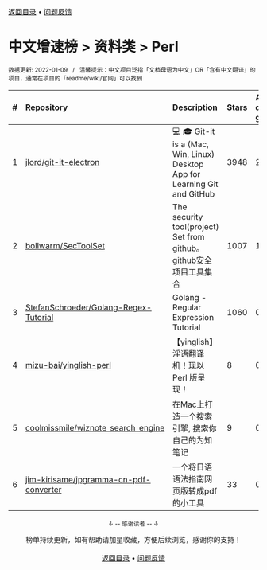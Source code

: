 <a href="https://gitee.com/GrowingGit/GitHub-Chinese-Top-Charts#github中文排行榜">返回目录</a> • <a href="/content/docs/feedback.md">问题反馈</a>

# 中文增速榜 > 资料类 > Perl
<sub>数据更新: 2022-01-09&nbsp;&nbsp;&nbsp;/&nbsp;&nbsp;&nbsp;温馨提示：中文项目泛指「文档母语为中文」OR「含有中文翻译」的项目，通常在项目的「readme/wiki/官网」可以找到</sub>

|#|Repository|Description|Stars|Average daily growth|Updated|
|:-|:-|:-|:-|:-|:-|
|1|[jlord/git-it-electron](https://gitee.com/jlord/git-it-electron)|:computer: :mortar_board: Git-it is a (Mac, Win, Linux) Desktop App for Learning Git and GitHub|3948|2|2021-12-19|
|2|[bollwarm/SecToolSet](https://gitee.com/bollwarm/SecToolSet)|The security tool(project) Set from github。github安全项目工具集合 |1007|1|2021-11-04|
|3|[StefanSchroeder/Golang-Regex-Tutorial](https://gitee.com/StefanSchroeder/Golang-Regex-Tutorial)|Golang - Regular Expression Tutorial|1060|0|2021-10-15|
|4|[mizu-bai/yinglish-perl](https://gitee.com/mizu-bai/yinglish-perl)|【yinglish】淫语翻译机！现以 Perl 版呈现！|8|0|2021-12-13|
|5|[coolmissmile/wiznote_search_engine](https://gitee.com/coolmissmile/wiznote_search_engine)|在Mac上打造一个搜索引擎, 搜索你自己的为知笔记|9|0|2021-10-26|
|6|[jim-kirisame/jpgramma-cn-pdf-converter](https://gitee.com/jim-kirisame/jpgramma-cn-pdf-converter)|一个将日语语法指南网页版转成pdf的小工具|33|0|2021-10-10|

<div align="center">
    <p><sub>↓ -- 感谢读者 -- ↓</sub></p>
    榜单持续更新，如有帮助请加星收藏，方便后续浏览，感谢你的支持！
</div>

<br/>

<div align="center"><a href="https://gitee.com/GrowingGit/GitHub-Chinese-Top-Charts#github中文排行榜">返回目录</a> • <a href="/content/docs/feedback.md">问题反馈</a></div>
